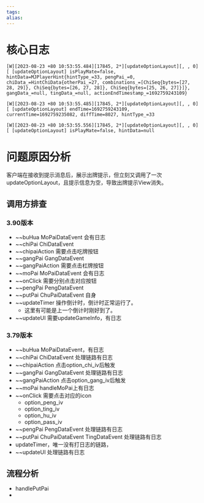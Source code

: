 ```yaml
---
tags: 
alias:
---
```

# 核心日志
```log
[W][2023-08-23 +80 10:53:55.484][17845, 2*][updateOptionLayout][, , 0][ [updateOptionLayout] isPlayMate=false, hintData=MJPlayerHint{hintType_=33, pengPai_=0, chiData_=HintChiData{otherPai_=27, combinations_=[ChiSeq{bytes=[27, 28, 29]}, ChiSeq{bytes=[26, 27, 28]}, ChiSeq{bytes=[25, 26, 27]}]}, gangData_=null, tingData_=null, actionEndTimestamp_=1692759243109}

[W][2023-08-23 +80 10:53:55.485][17845, 2*][updateOptionLayout][, , 0][ [updateOptionLayout] endTime=1692759243109, currentTime=1692759235082, diffTime=8027, hintType_=33

[W][2023-08-23 +80 10:53:55.556][17845, 2*][updateOptionLayout][, , 0][ [updateOptionLayout] isPlayMate=false, hintData=null
```

# 问题原因分析
客户端在接收到提示消息后，展示出牌提示，但立刻又调用了一次updateOptionLayout，且提示信息为空，导致出牌提示View消失。

## 调用方排查
### 3.90版本
- ~~buHua MoPaiDataEvent 会有日志
- ~~chiPai ChiDataEvent
- ~~chipaiAction 需要点击吃牌按钮
- ~~gangPai GangDataEvent
- ~~gangPaiAction 需要点击杠牌按钮
- ~~moPai MoPaiDataEvent 会有日志
- ~~onClick 需要分别点击对应按钮
- ~~pengPai PengDataEvent
- ~~putPai ChuPaiDataEvent 自身
- ~~updateTimer 操作倒计时，倒计时正常运行了。
	- 这里有可能是上一个倒计时刚好到了。
- ~~updateUI 需要updateGameInfo，有日志

### 3.79版本
- ~~buHua MoPaiDataEvent，有日志
- ~~chiPai ChiDataEvent 处理链路有日志
- ~~chipaiAction 点击option_chi_iv后触发
- ~~gangPai GangDataEvent 处理链路有日志
- ~~gangPaiAction 点击option_gang_iv后触发
- ~~moPai handleMoPai上有日志
- ~~onClick 需要点击对应的icon
	- option_peng_iv
	- option_ting_iv
	- option_hu_iv
	- option_pass_iv
- ~~pengPai  PengDataEvent 处理链路有日志
- ~~putPai ChuPaiDataEvent TingDataEvent 处理链路有日志
- updateTimer，唯一没有打日志的链路，
- ~~updateUI 处理链路有日志

## 流程分析



- handlePutPai
- 
